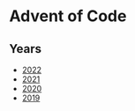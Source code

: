 # Advent of Code

## Years
- [2022](./years/2022)
- [2021](./years/2021)
- [2020](./years/2020)
- [2019](./years/2019)
